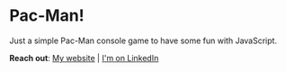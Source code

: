 # Pac-Man!

Just a simple Pac-Man console game to have some fun with JavaScript.  

**Reach out**:
[My website](http://maryfranks.me) | [I'm on LinkedIn](https://www.linkedin.com/in/maryfranks/)
